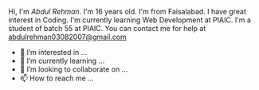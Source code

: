 Hi, I'm *Abdul Rehman*.
I'm 16 years old. I'm from Faisalabad. 
I have great interest 
in Coding. I'm currently learning Web 
Development at PIAIC. I'm a student of batch
55 at PIAIC. You can contact me for help
at abdulrehman03082007@gmail.com
- 👀 I’m interested in ...
- 🌱 I’m currently learning ...
- 💞️ I’m looking to collaborate on ...
- 📫 How to reach me ...

<!---
AbdulRehman387/AbdulRehman387 is a ✨ special ✨ repository because its `README.md` (this file) appears on your GitHub profile.
You can click the Preview link to take a look at your changes.
--->
